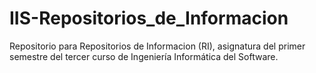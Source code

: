 # IIS-Repositorios_de_Informacion
Repositorio para Repositorios de Informacion (RI), asignatura del primer semestre del tercer curso de Ingeniería Informática del Software.
